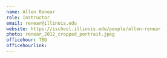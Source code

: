 ```yaml
---
name: Allen Renear
role: Instructor
email: renear@illinois.edu
website: https://ischool.illinois.edu/people/allen-renear
photo: renear_2012_cropped_portrait.jpeg
officehour: TBD
officehourlink:  
---
```


